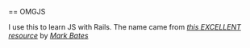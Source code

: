 == OMGJS

I use this to learn JS with Rails.
The name came from [*this EXCELLENT resource*](http://www.informit.com/articles/article.aspx?p=1925618) by [*Mark Bates*](http://metabates.com/)

